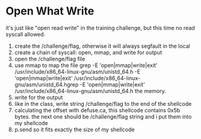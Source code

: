 # Open What Write

it's just like "open read write" in the training challenge, but this time no read syscall allowed. 
1. create the /challenge/flag, otherwise it will always segfault in the local 
2. create a chain of syscall: open, mmap, and write for output 
3. open the /challenge/flag file 
4. use mmap to map the file grep -E 'open|mmap|write|exit' /usr/include/x86_64-linux-gnu/asm/unistd_64.h -E 'open|mmap|write|exit' /usr/include/x86_64-linux-gnu/asm/unistd_64.hgrep -E 'open|mmap|write|exit' /usr/include/x86_64-linux-gnu/asm/unistd_64.h the memory. 
5. write for the output 
6. like in the class, write string /challenge/flag to the end of the shellcode
7. calculating the offset with defuse.ca, this shellcode contains 0x5b bytes. the next one should be /challenge/flag string and i put them into my shellcode
8. p.send so it fits exactly the size of my shellcode